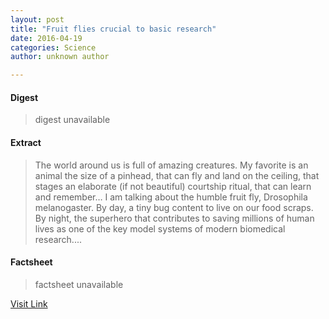 ```yaml
---
layout: post
title: "Fruit flies crucial to basic research"
date: 2016-04-19
categories: Science
author: unknown author

---
```



#### Digest
>digest unavailable

#### Extract
>The world around us is full of amazing creatures. My favorite is an animal the size of a pinhead, that can fly and land on the ceiling, that stages an elaborate (if not beautiful) courtship ritual, that can learn and remember… I am talking about the humble fruit fly, Drosophila melanogaster. By day, a tiny bug content to live on our food scraps. By night, the superhero that contributes to saving millions of human lives as one of the key model systems of modern biomedical research....

#### Factsheet
>factsheet unavailable

[Visit Link](http://phys.org/news346924687.html)


